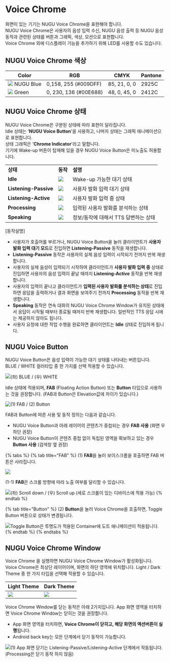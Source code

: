 # Voice Chrome

화면이 있는 기기는 NUGU Voice Chrome을 표현해야 합니다.\
NUGU Voice Chrome은 사용자의 음성 입력 수신, NUGU 음성 출력 등 NUGU 음성 동작과 관련된 상태를 버튼과 그래픽, 색상, 모션으로 표현합니다.\
Voice Chrome 외에 디스플레이 기능을 추가하기 위해 LED를 사용할 수도 있습니다.

## **NUGU Voice Chrome 색상**

| Color                                                                                           | RGB                   | CMYK         | Pantone |
| ----------------------------------------------------------------------------------------------- | --------------------- | ------------ | ------- |
| ![](<../../.gitbook/assets/assets\_color\_nugublue\_\_1 (5) (6) (6) (2) (1) (7).png>) NUGU Blue | 0,158, 255 (#009DFF)  | 85, 21, 0, 0 | 2925C   |
| ![](../../.gitbook/assets/assets\_color\_green.png) Green                                       | 0, 230, 136 (#00E688) | 48, 0, 45, 0 | 2412C   |

## **NUGU Voice Chrome 상태**

NUGU Voice Chrome은 구분된 상태에 따라 표현이 달라집니다.\
Idle 상태는 '**NUGU Voice Button**'을 사용하고, 나머지 상태는 그래픽 애니메이션으로 표현합니다.\
상태 그래픽은 '**Chrome Indicator**'라고 말합니다.\
기기에 Wake-up 버튼이 탑재해 있을 경우 NUGU Voice Button은 미노출도 허용합니다.

|                       |                                                              |                        |
| --------------------- | ------------------------------------------------------------ | ---------------------- |
| **상태**                | **동작**                                                       | **설명**                 |
| **Idle**              | ![](../../.gitbook/assets/assets\_00-idle.png)               | Wake-up 가능한 대기 상태      |
| **Listening-Passive** | ![](../../.gitbook/assets/assets\_01-listening\_passive.gif) | 사용자 발화 입력 대기 상태        |
| **Listening-Active**  | ![](../../.gitbook/assets/assets\_02-listening\_active.gif)  | 사용자 발화 입력 중 상태         |
| **Processing**        | ![](../../.gitbook/assets/assets\_03-processing.gif)         | 입력된 사용자 발화를 분석하는 상태    |
| **Speaking**          | ![](../../.gitbook/assets/assets\_04-speaking.gif)           | 정보/동작에 대해서 TTS 답변하는 상태 |

\[동작설명]

* 사용자가 호출어를 부르거나, NUGU Voice Button을 눌러 클라이언트가 **사용자 발화 입력 대기 모드**로 진입하면 **Listening-Passive** 동작을 재생합니다.
* **Listening-Passive** 동작은 사용자의 실제 음성 입력이 시작되기 전까지 반복 재생합니다.
* 사용자의 실제 음성이 입력되기 시작하여 클라이언트가 **사용자 발화 입력 중** 상태로 진입하면 사용자의 음성 입력이 끝날 때까지 **Listening-Active** 동작을 반복 재생합니다.
* 사용자의 입력이 끝나고 클라이언트가 **입력된 사용자 발화를 분석하는 상태**로 진입하면 응답을 출력하거나 결과 화면을 보여주기 전까지 **Processing** 동작을 반복 재생합니다.
* **Speaking** 동작은 연속 대화의 NUGU Voice Chrome Window가 유지된 상태에서 응답이 시작될 때부터 종료될 때까지 반복 재생합니다. 일반적인 TTS 응답 시에는 제공하지 않아도 됩니다.
* 사용자 요청에 대한 작업 수행을 완료하면 클라이언트는 **Idle** 상태로 진입하게 됩니다.

## **NUGU Voice Button**

NUGU Voice Button은 음성 입력이 가능한 대기 상태를 나타내는 버튼입니다.\
BLUE / WHITE 컬러타입 중 한 가지를 선택 적용할 수 있습니다.

![(좌) BLUE / (우) WHITE](../../.gitbook/assets/assets\_nugu-voice-button\_type\_\_1.png)

Idle 상태에 적용되며, **FAB** (Floating Action Button) 또는 **Button** 타입으로 사용하는 것을 권장합니다. (FAB과 Button은 Elevation값에 차이가 있습니다.)

![(1) FAB / (2) Button](../../.gitbook/assets/assets\_nugu-voice-button.png)

FAB과 Button에 따른 사용 및 동작 정의는 다음과 같습니다.

* NUGU Voice Button과 아래 레이어의 콘텐츠가 중첩되는 경우 **FAB 사용** (화면 우하단 권장)
* NUGU Voice Button이 콘텐츠 중첩 없이 독립된 영역을 확보하고 있는 경우 **Button 사용** (검색창 옆 권장)

{% tabs %}
{% tab title="FAB" %}
(1) **FAB**을 눌러 보이스크롬을 호출하면 FAB 버튼은 사라집니다.

![](<../../.gitbook/assets/assets\_fab\_1\_\_3 (2) (2) (2) (3) (3) (1) (3).png>)

(1-1) **FAB**은 스크롤 방향에 따라 노출 여부를 달리할 수 있습니다.

![(좌) Scroll down / (우) Scroll up (세로 스크롤이 있는 디바이스에 적용 가능)](../../.gitbook/assets/assets\_fab\_2\_\_2.png)
{% endtab %}

{% tab title="Button" %}
(2) **Button**을 눌러 Voice Chrome을 호출하면, Toggle Button 버튼으로 상태가 변경됩니다.

![Toggle Button은 투명도가 적용된 Container에 도트 애니메이션이 적용됩니다.](../../.gitbook/assets/assets\_button\_1.png)
{% endtab %}
{% endtabs %}

## **NUGU Voice Chrome Window**

Voice Chrome 을 실행하면 NUGU Voice Chrome Window가 활성화됩니다. Voice Chrome은 최상단 레이어이며, 화면의 하단 영역에 위치합니다. Light / Dark Theme 중 한 가지 타입을 선택해 적용할 수 있습니다.

| Light Theme                                                    | Dark Theme                                               |
| -------------------------------------------------------------- | -------------------------------------------------------- |
| ![](../../.gitbook/assets/assets\_voicechrome\_light\_\_1.png) | ![](../../.gitbook/assets/assets\_voicechrome\_dark.png) |

Voice Chrome Window를 닫는 동작은 아래 2가지입니다. App 화면 영역을 터치하면 Voice Chrome Window는 닫히는 것을 권장합니다.

* App 화면 영역을 터치하면, **Voice Chrome이 닫히고, 해당 화면의 액션버튼이 실행**됩니다.
* Android back key는 모든 단계에서 닫기 동작이 가능합니다.

![(1) App 화면 닫기는 Listening-Passive/Listening-Active 단계에서 작동됩니다. (Processing은 닫기 동작 하지 않음)](../../.gitbook/assets/assets\_close\_\_1.png)
